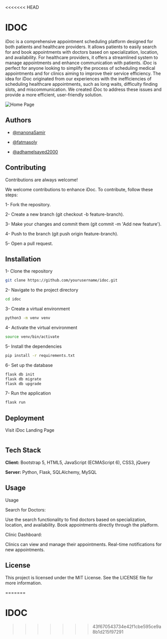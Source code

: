 <<<<<<< HEAD

# IDOC

iDoc is a comprehensive appointment scheduling platform designed for both patients and healthcare providers. It allows patients to easily search for and book appointments with doctors based on specialization, location, and availability. For healthcare providers, it offers a streamlined system to manage appointments and enhance communication with patients. iDoc is perfect for anyone looking to simplify the process of scheduling medical appointments and for clinics aiming to improve their service efficiency.
The idea for iDoc originated from our experiences with the inefficiencies of scheduling healthcare appointments, such as long waits, difficulty finding slots, and miscommunication. We created iDoc to address these issues and provide a more efficient, user-friendly solution.


![Home Page](https://github.com/manonaSamir/IDOC/blob/main/app/static/images/screencapture-localhost-5000-2024-06-12-14_02_53.png)


## Authors

- [@manonaSamir](https://github.com/manonaSamir)

- [@fatmasoly](https://github.com/fatmasoly)

- [@adhamelsayed2000](https://github.com/adhamelsayed2000)






## Contributing

Contributions are always welcome!

We welcome contributions to enhance iDoc. To contribute, follow these steps:

1- Fork the repository.

2- Create a new branch (git checkout -b feature-branch).

3- Make your changes and commit them (git commit -m 'Add new feature').

4- Push to the branch (git push origin feature-branch).

5- Open a pull request.


## Installation

1- Clone the repository

```bash
git clone https://github.com/yourusername/idoc.git

```
2- Navigate to the project directory

```bash
cd idoc

```

3- Create a virtual environment

```bash
python3 -m venv venv

```

4- Activate the virtual environment

```bash
source venv/bin/activate

```

5- Install the dependencies

```bash
pip install -r requirements.txt

```

6- Set up the database
```bash
flask db init
flask db migrate
flask db upgrade

```

7- Run the application
```bash
flask run

```
## Deployment

Visit iDoc Landing Page
```bash
```



## Tech Stack

**Client:** Bootstrap 5, HTML5, JavaScript (ECMAScript 6), CSS3, jQuery


**Server:** Python, Flask, SQLAlchemy, MySQL


## Usage

Usage

Search for Doctors:

Use the search functionality to find doctors based on specialization, location, and availability.
Book appointments directly through the platform.

Clinic Dashboard:

Clinics can view and manage their appointments.
Real-time notifications for new appointments.


## License

This project is licensed under the MIT License. See the LICENSE file for more information.




=======
# IDOC
>>>>>>> 43f670543734e42f1cbe595ce9a8b1d215f97291
